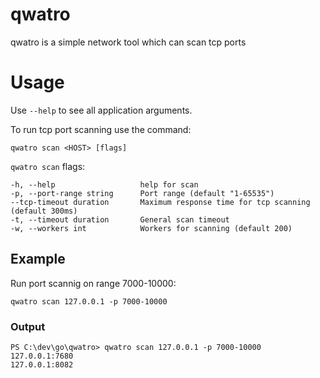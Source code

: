 # qwatro

qwatro is a simple network tool which can scan tcp ports

# Usage
Use `--help` to see all application arguments.

To run tcp port scanning use the command:
```
qwatro scan <HOST> [flags]
```

`qwatro scan` flags:
```
-h, --help                   help for scan
-p, --port-range string      Port range (default "1-65535")
--tcp-timeout duration       Maximum response time for tcp scanning (default 300ms)
-t, --timeout duration       General scan timeout
-w, --workers int            Workers for scanning (default 200)
```

## Example
Run port scannig on range 7000-10000:
```
qwatro scan 127.0.0.1 -p 7000-10000
```

### Output
```
PS C:\dev\go\qwatro> qwatro scan 127.0.0.1 -p 7000-10000
127.0.0.1:7680
127.0.0.1:8082
```